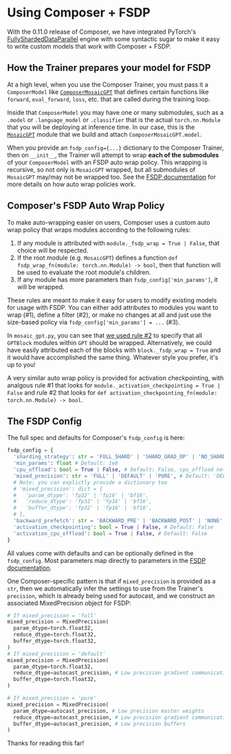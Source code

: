 # Using Composer + FSDP

With the 0.11.0 release of Composer, we have integrated PyTorch's [FullyShardedDataParallel](https://pytorch.org/docs/stable/fsdp.html) engine with some syntactic sugar to make it easy to write custom models that work with Composer + FSDP.

## How the Trainer prepares your model for FSDP
At a high level, when you use the Composer Trainer, you must pass it a `ComposerModel` like [`ComposerMosaicGPT`](./mosaic_gpt.py#L190) that defines certain functions like `forward`, `eval_forward`, `loss`, etc. that are called during the training loop.

Inside that `ComposerModel` you may have one or many submodules, such as a `.model` or `.language_model` or `.classifier` that is the actual `torch.nn.Module` that you will be deploying at inference time. In our case, this is the [`MosaicGPT`](./mosaic_gpt.py#L106) module that we build and attach `ComposerMosaicGPT.model`.

When you provide an `fsdp_config={...}` dictionary to the Composer Trainer, then on `__init__`, the Trainer will attempt to wrap **each of the submodules** of your `ComposerModel` with an FSDP auto wrap policy. This wrapping is recursive, so not only is `MosaicGPT` wrapped, but all submodules of `MosaicGPT` may/may not be wrapped too. See the [FSDP documentation](https://pytorch.org/docs/stable/fsdp.html) for more details on how auto wrap policies work.


## Composer's FSDP Auto Wrap Policy
To make auto-wrapping easier on users, Composer uses a custom auto wrap policy that wraps modules according to the following rules:
1) If any module is attributed with `module._fsdp_wrap = True | False`, that choice will be respected.
2) If the root module (e.g. `MosaicGPT`) defines a function `def fsdp_wrap_fn(module: torch.nn.Module) -> bool`, then that function will be used to evaluate the root module's children.
3) If any module has more parameters than `fsdp_config['min_params']`, it will be wrapped.

These rules are meant to make it easy for users to modify existing models for usage with FSDP. You can either add attributes to modules you want to wrap (#1), define a filter (#2), or make no changes at all and just use the size-based policy via `fsdp_config['min_params'] = ...` (#3).

In `mosaic_gpt.py`, you can see that [we used rule #2](./mosaic_gpt.py#L182) to specify that all `GPTBlock` modules within `GPT` should be wrapped. Alternatively, we could have easily attributed each of the blocks with `block._fsdp_wrap = True` and it would have accomplished the same thing. Whatever style you prefer, it's up to you!

A very similar auto wrap policy is provided for activation checkpointing, with analgous rule #1 that looks for `module._activation_checkpointing = True | False` and rule #2 that looks for `def activation_checkpointing_fn(module: torch.nn.Module) -> bool`.

## The FSDP Config
The full spec and defaults for Composer's `fsdp_config` is here:
```python
fsdp_config = {
  'sharding_strategy': str = 'FULL_SHARD' | 'SHARD_GRAD_OP' | 'NO_SHARD', # Default: 'FULL_SHARD'
  'min_params': float # Default: 1e8
  'cpu_offload': bool = True | False, # Default: False, cpu_offload not supported yet
  'mixed_precision': str = 'FULL' | 'DEFAULT' | 'PURE', # Default: 'DEFAULT'
  # Note: you can explictly provide a dictionary too
  # 'mixed_precision': dict = {
  #   'param_dtype': 'fp32' | 'fp16' | 'bf16',
  #   'reduce_dtype': 'fp32' | 'fp16' | 'bf16',
  #   'buffer_dtype': 'fp32' | 'fp16' | 'bf16',
  # },
  'backward_prefetch': str = 'BACKWARD_PRE' | 'BACKWARD_POST' | 'NONE', # Default: 'BACKWARD_POST'
  'activation_checkpointing': bool = True | False, # Default: False
  'activation_cpu_offload': bool = True | False, # Default: False
}
```

All values come with defaults and can be optionally defined in the `fsdp_config`. Most parameters map directly to parameters in the [FSDP documentation](https://pytorch.org/docs/stable/fsdp.html#torch.distributed.fsdp.FullyShardedDataParallel).

One Composer-specific pattern is that if `mixed_precision` is provided as a `str`, then we automatically infer the settings to use from the Trainer's `precision`, which is already being used for autocast, and we construct an associated MixedPrecision object for FSDP:

```python
# If mixed_precision = 'full'
mixed_precision = MixedPrecision(
  param_dtype=torch.float32,
  reduce_dtype=torch.float32,
  buffer_dtype=torch.float32,
)
# If mixed_precision = 'default'
mixed_precision = MixedPrecision(
  param_dtype=torch.float32,
  reduce_dtype=autocast_precision, # Low precision gradient communication
  buffer_dtype=torch.float32,
)

# If mixed_precision = 'pure'
mixed_precision = MixedPrecision(
  param_dtype=autocast_precision, # Low precision master weights
  reduce_dtype=autocast_precision, # Low precision gradient communication
  buffer_dtype=autocast_precision, # Low precision buffers
)
```

Thanks for reading this far!